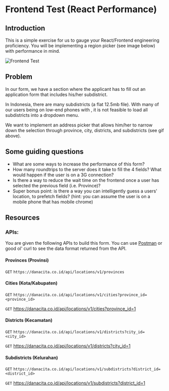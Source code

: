 # Frontend Test (React Performance)

## Introduction

This is a simple exercise for us to gauge your React/Frontend engineering proficiency. You will be implementing a region picker (see image below) with performance in mind.

![Frontend Test](https://media.giphy.com/media/2UH793kyekHUb3YUmZ/giphy.gif)

## Problem

In our form, we have a section where the applicant has to fill out an application form that includes his/her subdistrict.

In Indonesia, there are many subdistricts (a flat 12.5mb file). With many of our users being on low-end phones with , it is not feasible to load all subdistricts into a dropdown menu.

We want to implement an address picker that allows him/her to narrow down the selection through province, city, districts, and subdistricts (see gif above).

## Some guiding questions

- What are some ways to increase the performance of this form?
- How many roundtrips to the server does it take to fill the 4 fields? What would happen if the user is on a 3G connection?
- Is there a way to reduce the wait time on the frontend once a user has selected the previous field (i.e. Province)?
- Super bonus point: is there a way you can intelligently guess a users' location, to prefetch fields? (hint: you can assume the user is on a mobile phone that has mobile chrome)

## Resources

### APIs:

You are given the following APIs to build this form. You can use [Postman](https://www.getpostman.com/) or good ol' curl to see the data format returned from the API.

#### Provinces (Provinsi)

`GET` `https://danacita.co.id/api/locations/v1/provinces`

#### Cities (Kota/Kabupaten)

`GET` `https://danacita.co.id/api/locations/v1/cities?province_id=<province_id>`

`GET` https://danacita.co.id/api/locations/v1/cities?province_id=1

#### Districts (Kecamatan)

`GET` `https://danacita.co.id/api/locations/v1/districts?city_id=<city_id>`

`GET` https://danacita.co.id/api/locations/v1/districts?city_id=1

#### Subdistricts (Kelurahan)

`GET` `https://danacita.co.id/api/locations/v1/subdistricts?district_id=<district_id>`

`GET` https://danacita.co.id/api/locations/v1/subdistricts?district_id=1
